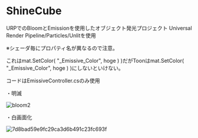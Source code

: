 # ShineCube

URPでのBloomとEmissionを使用したオブジェクト発光プロジェクト
Universal Render Pipeline/Particles/Unlitを使用

※シェーダ毎にプロパティ名が異なるので注意。

これはmat.SetColor( "_Emissive_Color", hoge ) )だがToonはmat.SetColor( "_Emissive_Color", hoge ) )にしないといけない。

コードはEmissiveController.csのみ使用

・明滅

![bloom2](https://user-images.githubusercontent.com/20298043/97674669-4307be00-1ad1-11eb-93d6-aaab68995daa.gif)

・白画面化

![7d8bad59e9fc29ca3d6b491c23fc693f](https://user-images.githubusercontent.com/20298043/97674004-1901cc00-1ad0-11eb-91e7-f757f2535fd4.gif)


